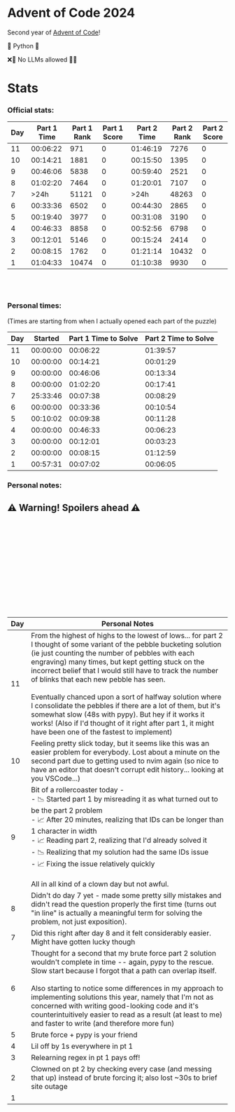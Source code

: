 # Advent of Code 2024

Second year of [Advent of Code](https://adventofcode.com/)!

🐍 Python 🐍

❌🤖 No LLMs allowed 🤖❌

# Stats

### Official stats:

| Day | Part 1 Time | Part 1 Rank | Part 1 Score | Part 2 Time | Part 2 Rank | Part 2 Score |
| --- | ----------- | ----------- | ------------ | ----------- | ----------- | ------------ |
| 11  | 00:06:22    | 971         | 0            | 01:46:19    | 7276        | 0            |
| 10  | 00:14:21    | 1881        | 0            | 00:15:50    | 1395        | 0            |
| 9   | 00:46:06    | 5838        | 0            | 00:59:40    | 2521        | 0            |
| 8   | 01:02:20    | 7464        | 0            | 01:20:01    | 7107        | 0            |
| 7   | >24h        | 51121       | 0            | >24h        | 48263       | 0            |
| 6   | 00:33:36    | 6502        | 0            | 00:44:30    | 2865        | 0            |
| 5   | 00:19:40    | 3977        | 0            | 00:31:08    | 3190        | 0            |
| 4   | 00:46:33    | 8858        | 0            | 00:52:56    | 6798        | 0            |
| 3   | 00:12:01    | 5146        | 0            | 00:15:24    | 2414        | 0            |
| 2   | 00:08:15    | 1762        | 0            | 01:21:14    | 10432       | 0            |
| 1   | 01:04:33    | 10474       | 0            | 01:10:38    | 9930        | 0            |

<br><br>

### Personal times:

(Times are starting from when I actually opened each part of the puzzle)

| Day | Started  | Part 1 Time to Solve | Part 2 Time to Solve |
| --- | -------- | -------------------- | -------------------- |
| 11  | 00:00:00 | 00:06:22             | 01:39:57             |
| 10  | 00:00:00 | 00:14:21             | 00:01:29             |
| 9   | 00:00:00 | 00:46:06             | 00:13:34             |
| 8   | 00:00:00 | 01:02:20             | 00:17:41             |
| 7   | 25:33:46 | 00:07:38             | 00:08:29             |
| 6   | 00:00:00 | 00:33:36             | 00:10:54             |
| 5   | 00:10:02 | 00:09:38             | 00:11:28             |
| 4   | 00:00:00 | 00:46:33             | 00:06:23             |
| 3   | 00:00:00 | 00:12:01             | 00:03:23             |
| 2   | 00:00:00 | 00:08:15             | 01:12:59             |
| 1   | 00:57:31 | 00:07:02             | 00:06:05             |

### Personal notes:

## ⚠️ **Warning! Spoilers ahead** ⚠️

<br><br>
<br><br>
<br><br>
<br><br>
<br><br>
<br><br>

| Day | Personal Notes                                                                                                                                                                                                                                                                                                                                                                                                                                                                                                                                                                                                                        |
| --- | ------------------------------------------------------------------------------------------------------------------------------------------------------------------------------------------------------------------------------------------------------------------------------------------------------------------------------------------------------------------------------------------------------------------------------------------------------------------------------------------------------------------------------------------------------------------------------------------------------------------------------------- |
| 11  | From the highest of highs to the lowest of lows... for part 2 I thought of some variant of the pebble bucketing solution (ie just counting the number of pebbles with each engraving) many times, but kept getting stuck on the incorrect belief that I would still have to track the number of blinks that each new pebble has seen. <br><br>Eventually chanced upon a sort of halfway solution where I consolidate the pebbles if there are a lot of them, but it's somewhat slow (48s with pypy). But hey if it works it works! (Also if I'd thought of it right after part 1, it might have been one of the fastest to implement) |
| 10  | Feeling pretty slick today, but it seems like this was an easier problem for everybody. Lost about a minute on the second part due to getting used to nvim again (so nice to have an editor that doesn't corrupt edit history... looking at you VSCode...)                                                                                                                                                                                                                                                                                                                                                                            |
| 9   | Bit of a rollercoaster today - <br> - 📉 Started part 1 by misreading it as what turned out to be the part 2 problem <br> - 📈 After 20 minutes, realizing that IDs can be longer than 1 character in width <br> - 📈 Reading part 2, realizing that I'd already solved it <br> - 📉 Realizing that my solution had the same IDs issue <br> - 📈 Fixing the issue relatively quickly <br><br> All in all kind of a clown day but not awful.                                                                                                                                                                                           |
| 8   | Didn't do day 7 yet - made some pretty silly mistakes and didn't read the question properly the first time (turns out "in line" is actually a meaningful term for solving the problem, not just exposition).                                                                                                                                                                                                                                                                                                                                                                                                                          |
| 7   | Did this right after day 8 and it felt considerably easier. Might have gotten lucky though                                                                                                                                                                                                                                                                                                                                                                                                                                                                                                                                            |
| 6   | Thought for a second that my brute force part 2 solution wouldn't complete in time -- again, pypy to the rescue. Slow start because I forgot that a path can overlap itself.<br><br> Also starting to notice some differences in my approach to implementing solutions this year, namely that I'm not as concerned with writing good-looking code and it's counterintuitively easier to read as a result (at least to me) and faster to write (and therefore more fun)                                                                                                                                                                |
| 5   | Brute force + pypy is your friend                                                                                                                                                                                                                                                                                                                                                                                                                                                                                                                                                                                                     |
| 4   | Lil off by 1s everywhere in pt 1                                                                                                                                                                                                                                                                                                                                                                                                                                                                                                                                                                                                      |
| 3   | Relearning regex in pt 1 pays off!                                                                                                                                                                                                                                                                                                                                                                                                                                                                                                                                                                                                    |
| 2   | Clowned on pt 2 by checking every case (and messing that up) instead of brute forcing it; also lost ~30s to brief site outage                                                                                                                                                                                                                                                                                                                                                                                                                                                                                                         |
| 1   |                                                                                                                                                                                                                                                                                                                                                                                                                                                                                                                                                                                                                                       |
